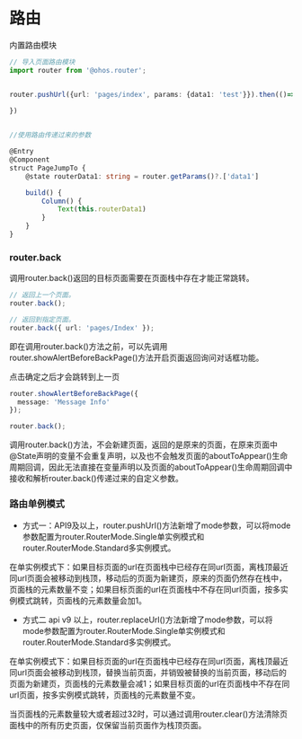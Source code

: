 # 路由

内置路由模块

```ts
// 导入页面路由模块
import router from '@ohos.router';


router.pushUrl({url: 'pages/index', params: {data1: 'test'}}).then(()=> {
    
})


//使用路由传递过来的参数

@Entry 
@Component 
struct PageJumpTo {
    @state routerData1: string = router.getParams()?.['data1']

    build() {
        Column() {
            Text(this.routerData1)
        }
    }
}
```

### router.back 

调用router.back()返回的目标页面需要在页面栈中存在才能正常跳转。

```ts
// 返回上一个页面。
router.back();

// 返回到指定页面。
router.back({ url: 'pages/Index' });
```

即在调用router.back()方法之前，可以先调用router.showAlertBeforeBackPage()方法开启页面返回询问对话框功能。

点击确定之后才会跳转到上一页

```ts
router.showAlertBeforeBackPage({
  message: 'Message Info'
});

router.back();
```

调用router.back()方法，不会新建页面，返回的是原来的页面，在原来页面中@State声明的变量不会重复声明，以及也不会触发页面的aboutToAppear()生命周期回调，因此无法直接在变量声明以及页面的aboutToAppear()生命周期回调中接收和解析router.back()传递过来的自定义参数。

### 路由单例模式

- 方式一：API9及以上，router.pushUrl()方法新增了mode参数，可以将mode参数配置为router.RouterMode.Single单实例模式和router.RouterMode.Standard多实例模式。

在单实例模式下：如果目标页面的url在页面栈中已经存在同url页面，离栈顶最近同url页面会被移动到栈顶，移动后的页面为新建页，原来的页面仍然存在栈中，页面栈的元素数量不变；如果目标页面的url在页面栈中不存在同url页面，按多实例模式跳转，页面栈的元素数量会加1。

- 方式二 api v9 以上，router.replaceUrl()方法新增了mode参数，可以将mode参数配置为router.RouterMode.Single单实例模式和router.RouterMode.Standard多实例模式。

在单实例模式下：如果目标页面的url在页面栈中已经存在同url页面，离栈顶最近同url页面会被移动到栈顶，替换当前页面，并销毁被替换的当前页面，移动后的页面为新建页，页面栈的元素数量会减1；如果目标页面的url在页面栈中不存在同url页面，按多实例模式跳转，页面栈的元素数量不变。


当页面栈的元素数量较大或者超过32时，可以通过调用router.clear()方法清除页面栈中的所有历史页面，仅保留当前页面作为栈顶页面。